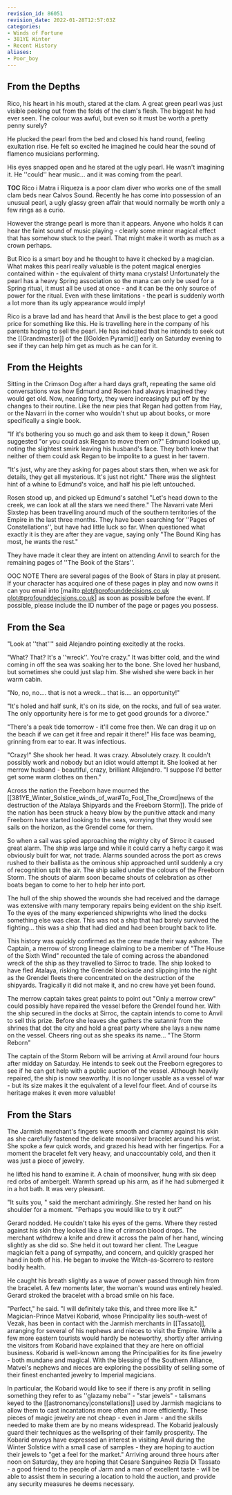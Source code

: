 ```yaml
---
revision_id: 86051
revision_date: 2022-01-28T12:57:03Z
categories:
- Winds of Fortune
- 381YE Winter
- Recent History
aliases:
- Poor_boy
---
```



## From the Depths
Rico, his heart in his mouth, stared at the clam. A great green pearl was just visible peeking out from the folds of the clam's flesh. The biggest he had ever seen. The colour was awful, but even so it must be worth a pretty penny surely?

He plucked the pearl from the bed and closed his hand round, feeling exultation rise. He felt so excited he imagined he could hear the sound of flamenco musicians performing.

His eyes snapped open and he stared at the ugly pearl. He wasn't imagining it. He ''could'' hear music... and it was coming from the pearl.

__TOC__
Rico i Matra i Riqueza is a poor clam diver who works one of the small clam beds near Calvos Sound. Recently he has come into possession of an unusual pearl, a ugly glassy green affair that would normally be worth only a few rings as a curio.

However the strange pearl is more than it appears. Anyone who holds it can hear the faint sound of music playing - clearly some minor magical effect that has somehow stuck to the pearl. That might make it worth as much as a crown perhaps.

But Rico is a smart boy and he thought to have it checked by a magician. What makes this pearl really valuable is the potent magical energies contained within - the equivalent of thirty mana crystals! Unfortunately the pearl has a heavy Spring association so the mana can only be used for a Spring ritual, it must all be used at once - and it can be the only source of power for the ritual. Even with these limitations - the pearl is suddenly worth a lot more than its ugly appearance would imply!

Rico is a brave lad and has heard that Anvil is the best place to get a good price for something like this. He is travelling here in the company of his parents hoping to sell the pearl. He has indicated that he intends to seek out the [[Grandmaster]] of the [[Golden Pyramid]] early on Saturday evening to see if they can help him get as much as he can for it.
## From the Heights
Sitting in the Crimson Dog after a hard days graft, repeating the same old conversations was how Edmund and Rosen had always imagined they would get old. Now, nearing forty, they were increasingly put off by the changes to their routine. Like the new pies that Regan had gotten from Hay, or the Navarri in the corner who wouldn't shut up about books, or more specifically a single book.

"If it's bothering you so much go and ask them to keep it down," Rosen suggested "or you could ask Regan to move them on?" Edmund looked up, noting the slightest smirk leaving his husband's face. They both knew that neither of them could ask Regan to be impolite to a guest in her tavern.

"It's just, why are they asking for pages about stars then, when we ask for details, they get all mysterious. It's just not right." There was the slightest hint of a whine to Edmund's voice, and half his pie left untouched.

Rosen stood up, and picked up Edmund's satchel "Let's head down to the creek, we can look at all the stars we need there."
The Navarri vate Meri Sixstep has been travelling around much of the southern territories of the Empire in the last three months. They have been searching for ''Pages of Constellations'', but have had little luck so far. When questioned what exactly it is they are after they are vague, saying only "The Bound King has most, he wants the rest."

They have made it clear they are intent on attending Anvil to search for the remaining pages of ''The Book of the Stars''.

OOC NOTE
There are several pages of the Book of Stars in play at present. If your character has acquired one of these pages in play and now owns it can you email into [mailto:plot@profounddecisions.co.uk plot@profounddecisions.co.uk] as soon as possible before the event. If possible, please include the ID number of the page or pages you possess.

## From the Sea
"Look at ''that''" said Alejandro pointing excitedly at the rocks.

"What? That? It's a ''wreck''. You're crazy." It was bitter cold, and the wind coming in off the sea was soaking her to the bone. She loved her husband, but sometimes she could just slap him. She wished she were back in her warm cabin.

"No, no, no.... that is not a wreck... that is.... an opportunity!"

"It's holed and half sunk, it's on its side, on the rocks, and full of sea water. The only opportunity here is for me to get good grounds for a divorce."

"There's a peak tide tomorrow - it'll come free then. We can drag it up on the beach if we can get it free and repair it there!" His face was beaming, grinning from ear to ear. It was infectious.

"Crazy!" She shook her head. It was crazy. Absolutely crazy. It couldn't possibly work and nobody but an idiot would attempt it. She looked at her merrow husband - beautiful, crazy, brilliant Allejandro. "I suppose I'd better get some warm clothes on then."

 
Across the nation the Freeborn have mourned the [[381YE_Winter_Solstice_winds_of_war#To_Fool_The_Crowd|news of the destruction of the Atalaya Shipyards and the Freeborn Storm]]. The pride of the nation has been struck a heavy blow by the punitive attack and many Freeborn have started looking to the seas, worrying that they would see sails on the horizon, as the Grendel come for them.

So when a sail was spied approaching the mighty city of Sirroc it caused great alarm. The ship was large and while it could carry a hefty cargo it was obviously built for war, not trade. Alarms sounded across the port as crews rushed to their ballista as the ominous ship approached until suddenly a cry of recognition split the air. The ship sailed under the colours of the Freeborn Storm. The shouts of alarm soon became shouts of celebration as other boats began to come to her to help her into port.

The hull of the ship showed the wounds she had received and the damage was extensive with many temporary repairs being evident on the ship itself. To the eyes of the many experienced shipwrights who lined the docks something else was clear. This was not a ship that had barely survived the fighting... this was a ship that had died and had been brought back to life.

This history was quickly confirmed as the crew made their way ashore. The Captain, a merrow of strong lineage claiming to be a member of "The House of the Sixth Wind" recounted the tale of coming across the abandoned wreck of the ship as they travelled to Sirroc to trade. The ship looked to have fled Atalaya, risking the Grendel blockade and slipping into the night as the Grendel fleets there concentrated on the destruction of the shipyards. Tragically it did not make it, and no crew have yet been found.

The merrow captain takes great paints to point out "Only a merrow crew" could possibly have repaired the vessel before the Grendel found her.  With the ship secured in the docks at Sirroc, the captain intends to come to Anvil to sell this prize. Before she leaves she gathers the sutannir from the shrines that dot the city and hold a great party where she lays a new name on the vessel. Cheers ring out as she speaks its name... "The Storm Reborn"

The captain of the Storm Reborn will be arriving at Anvil around four hours after midday on Saturday. He intends to seek out the Freeborn egregores to see if he can get help with a public auction of the vessel. Although heavily repaired, the ship is now seaworthy. It is no longer usable as a vessel of war - but its size makes it the equivalent of a level four fleet. And of course its heritage makes it even more valuable!

## From the Stars
The Jarmish merchant's fingers were smooth and clammy against his skin as she carefully fastened the delicate moonsilver bracelet around his wrist. She spoke a few quick words, and grazed his head with her fingertips. For a moment the bracelet felt very heavy, and unaccountably cold, and then it was just a piece of jewelry.

he lifted his hand to examine it. A chain of moonsilver, hung with six deep red orbs of ambergelt. Warmth spread up his arm, as if he had submerged it in a hot bath. It was very pleasant.

"It suits you, " said the merchant admiringly. She rested her hand on his shoulder for a moment. "Perhaps you would like to try it out?"

Gerard nodded. He couldn't take his eyes of the gems. Where they rested against his skin they looked like a line of crimson blood drops. The merchant withdrew a knife and drew it across the palm of her hand, wincing slightly as she did so. She held it out toward her client. The League magician felt a pang of sympathy, and concern, and quickly grasped her hand in both of his. He began to invoke the Witch-as-Scorrero to restore bodily health.

He caught his breath slightly as a wave of power passed through him from the bracelet. A few moments later, the woman's wound was entirely healed. Gerard stroked the bracelet with a broad smile on his face.

"Perfect," he said. "I will definitely take this, and three more like it."
Magician-Prince Matvei Kobarid, whose Principality lies south-west of Vezak, has been in contact with the Jarmish merchants in [[Tassato]], arranging for several of his nephews and nieces to visit the Empire. While a few more eastern tourists would hardly be noteworthy, shortly after arriving the visitors from Kobarid have explained that they are here on official business. Kobarid is well-known among the Principalities for its fine jewelry - both mundane and magical. With the blessing of the Southern Alliance, Matvei's nephews and nieces are exploring the possibility of selling some of their finest enchanted jewelry to Imperial magicians.

In particular, the Kobarid would like to see if there is any profit in selling something they refer to as ''glazamy neba'' - "star jewels" - talismans keyed to the [[astronomancy|constellations]] used by Jarmish magicians to allow them to cast incantations more often and more efficiently. These pieces of magic jewelry are not cheap - even in Jarm - and the skills needed to make them are by no means widespread. The Kobarid jealously guard their techniques as the wellspring of their family prosperity. The Kobarid envoys have expressed an interest in visiting Anvil during the Winter Solstice with a small case of samples - they are hoping to auction their jewels to "get a feel for the market." Arriving around three hours after noon on Saturday, they are hoping that Cesare Sanguineo Rezia Di Tassato - a good friend to the people of Jarm and a man of excellent taste - will be able to assist them in securing a location to hold the auction, and provide any security measures he deems necessary.